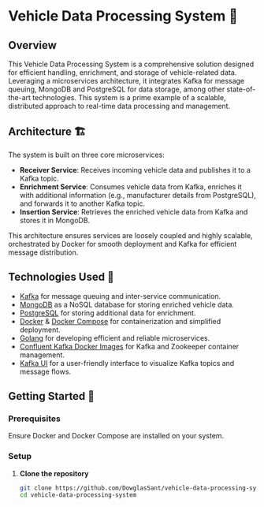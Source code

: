 # Vehicle Data Processing System 🚗

## Overview

This Vehicle Data Processing System is a comprehensive solution designed for efficient handling, enrichment, and storage of vehicle-related data. Leveraging a microservices architecture, it integrates Kafka for message queuing, MongoDB and PostgreSQL for data storage, among other state-of-the-art technologies. This system is a prime example of a scalable, distributed approach to real-time data processing and management.

## Architecture 🏗️

The system is built on three core microservices:

- **Receiver Service**: Receives incoming vehicle data and publishes it to a Kafka topic.
- **Enrichment Service**: Consumes vehicle data from Kafka, enriches it with additional information (e.g., manufacturer details from PostgreSQL), and forwards it to another Kafka topic.
- **Insertion Service**: Retrieves the enriched vehicle data from Kafka and stores it in MongoDB.

This architecture ensures services are loosely coupled and highly scalable, orchestrated by Docker for smooth deployment and Kafka for efficient message distribution.

## Technologies Used 🔧

- [Kafka](https://kafka.apache.org/) for message queuing and inter-service communication.
- [MongoDB](https://www.mongodb.com/) as a NoSQL database for storing enriched vehicle data.
- [PostgreSQL](https://www.postgresql.org/) for storing additional data for enrichment.
- [Docker](https://www.docker.com/) & [Docker Compose](https://docs.docker.com/compose/) for containerization and simplified deployment.
- [Golang](https://golang.org/) for developing efficient and reliable microservices.
- [Confluent Kafka Docker Images](https://hub.docker.com/u/confluentinc) for Kafka and Zookeeper container management.
- [Kafka UI](https://github.com/provectus/kafka-ui) for a user-friendly interface to visualize Kafka topics and message flows.

## Getting Started 🚀

### Prerequisites

Ensure Docker and Docker Compose are installed on your system.

### Setup

1. **Clone the repository**
   
   ```bash
   git clone https://github.com/DowglasSant/vehicle-data-processing-system.git
   cd vehicle-data-processing-system
